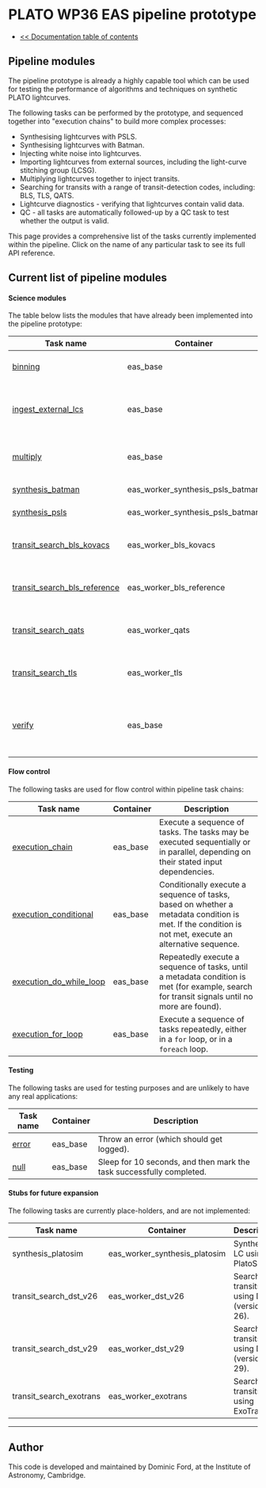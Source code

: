 # PLATO WP36 EAS pipeline prototype

* [<< Documentation table of contents](contents.md)

## Pipeline modules

The pipeline prototype is already a highly capable tool which can be used for testing the performance of algorithms and techniques on synthetic PLATO lightcurves.

The following tasks can be performed by the prototype, and sequenced together into "execution chains" to build more complex processes:

* Synthesising lightcurves with PSLS.
* Synthesising lightcurves with Batman.
* Injecting white noise into lightcurves.
* Importing lightcurves from external sources, including the light-curve stitching group (LCSG).
* Multiplying lightcurves together to inject transits.
* Searching for transits with a range of transit-detection codes, including: BLS, TLS, QATS.
* Lightcurve diagnostics - verifying that lightcurves contain valid data.
* QC - all tasks are automatically followed-up by a QC task to test whether the output is valid.

This page provides a comprehensive list of the tasks currently implemented within the pipeline. Click on the name of any particular task to see its full API reference.

## Current list of pipeline modules

#### Science modules

The table below lists the modules that have already been implemented into the pipeline prototype:


|Task name                                                               |Container                       |Description                                                                           |
|------------------------------------------------------------------------|--------------------------------|--------------------------------------------------------------------------------------|
|[binning](task_api/binning.md)                                          |eas_base                        |Re-bin a LC onto a new, fixed, timestep                                               |
|[ingest_external_lcs](task_api/ingest_external_lcs.md)                  |eas_base                        |Ingest LCs generated externally, including from the LCSG                              |
|[multiply](task_api/multiply.md)                                        |eas_base                        |Multiply two LCs together (for transit injection)                                     |
|[synthesis_batman](task_api/synthesis_batman.md)                        |eas_worker_synthesis_psls_batman|Synthesise a LC using Batman                                                          |
|[synthesis_psls](task_api/synthesis_psls.md)                            |eas_worker_synthesis_psls_batman|Synthesise a LC using PSLS                                                            |
|[transit_search_bls_kovacs](task_api/transit_search_bls_kovacs.md)      |eas_worker_bls_kovacs           |Search for transits using BLS (Kovacs implementation)                                 |
|[transit_search_bls_reference](task_api/transit_search_bls_reference.md)|eas_worker_bls_reference        |Search for transits using BLS (Astropy implementation)                                |
|[transit_search_qats](task_api/transit_search_qats.md)                  |eas_worker_qats                 |Search for transits using QATS ([Carter & Agol 2012](https://arxiv.org/abs/1210.5136))|
|[transit_search_tls](task_api/transit_search_tls.md)                    |eas_worker_tls                  |Search for transits using TLS ([Hippke & Heller 2019](https://github.com/hippke/tls)) |
|[verify](task_api/verify.md)                                            |eas_base                        |Verify whether a LC is sampled on a fixed timestep, and output statistics.            |

#### Flow control

The following tasks are used for flow control within pipeline task chains:

|Task name                                                     |Container|Description                                                                                                                                           |
|--------------------------------------------------------------|---------|------------------------------------------------------------------------------------------------------------------------------------------------------|
|[execution_chain](task_api/execution_chain.md)                |eas_base |Execute a sequence of tasks. The tasks may be executed sequentially or in parallel, depending on their stated input dependencies.                     |
|[execution_conditional](task_api/execution_conditional.md)    |eas_base |Conditionally execute a sequence of tasks, based on whether a metadata condition is met. If the condition is not met, execute an alternative sequence.|
|[execution_do_while_loop](task_api/execution_do_while_loop.md)|eas_base |Repeatedly execute a sequence of tasks, until a metadata condition is met (for example, search for transit signals until no more are found).          |
|[execution_for_loop](task_api/execution_for_loop.md)          |eas_base |Execute a sequence of tasks repeatedly, either in a `for` loop, or in a `foreach` loop.                                                               |

#### Testing

The following tasks are used for testing purposes and are unlikely to have any real applications:

|Task name                 |Container|Description                                                         |
|--------------------------|---------|--------------------------------------------------------------------|
|[error](task_api/error.md)|eas_base |Throw an error (which should get logged).                           |
|[null](task_api/null.md)  |eas_base |Sleep for 10 seconds, and then mark the task successfully completed.|


#### Stubs for future expansion

The following tasks are currently place-holders, and are not implemented:

|Task name              |Container                    |Description                                |
|-----------------------|-----------------------------|-------------------------------------------|
|synthesis_platosim     |eas_worker_synthesis_platosim|Synthesis a LC using PlatoSim.             |
|transit_search_dst_v26 |eas_worker_dst_v26           |Search for transits using DST (version 26).|
|transit_search_dst_v29 |eas_worker_dst_v29           |Search for transits using DST (version 29).|
|transit_search_exotrans|eas_worker_exotrans          |Search for transits using ExoTrans.        |

---

## Author

This code is developed and maintained by Dominic Ford, at the Institute of Astronomy, Cambridge.
